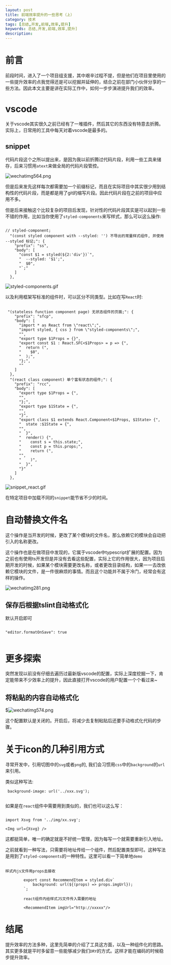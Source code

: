 ```yaml
---
layout: post
title: 前端效率提升的一些思考（上）
category: 技术
tags: [总结,开发,前端,效率,提升]
keywords: 总结,开发,前端,效率,提升]
description: 
---
```


# 前言

前段时间，进入了一个项目组支援，其中艰辛过程不提，但是他们在项目里使用的一些提升效率的点我觉得还是可以挖掘并延伸的，结合之前在部门小伙伴分享的一些方法。因此本文主要是讲在实际工作中，如何一步步演进提升我们的效率。

# vscode

关于vscode其实很久之前已经有了一堆插件，然后其它的东西没有特意去折腾。实际上，日常用的工具中每天对着vscode是最多的。

## snippet

代码片段这个之所以提出来，是因为我以前折腾过代码片段，利用一些工具来储存，后来习惯用`atext`来做全局的代码片段管控。

![wechatimg564.png](http://img.haoqiao.me/wikiwechatimg564.png)

但是后来发先这样每次都需要加一个前缀标记，而且在实际项目中其实很少用到结构性的代码片段，而是都是用了git的缩写片段。因此代码片段在之前的项目中应用不多。

但是后来接触这个比较复杂的项目后发现，针对性的代码片段其实是可以起到一些不错的作用，比如当你使用了`styled-components`来写样式，那么可以这么操作:


```

// styled-component;
  "(const styled component with --styled: '') 不导出的常量样式组件, 并使用 --styled 标记;": {
    "prefix": "ss",
    "body": [
      "const $1 = styled(${2:'div'})`",
      "  --styled: '$1';",
      "  $0",
      "`;"
    ]
  },

```

![styled-components.gif](http://img.haoqiao.me/wikistyled-components.gif)

以及利用框架写标准的组件时，可以区分不同类型。比如在写`React`时:

```

 "(stateless function component page) 无状态组件的页面;": {
    "prefix": "sfcp",
    "body": [
      "import * as React from \"react\";",
      "import styled, { css } from \"styled-components\";",
      "",
      "export type $1Props = {}",
      "export const $1 : React.SFC<$1Props> = p => {",
      "  return (",
      "    $0",
      "  );",
      "};",
      ""
    ]
  },
  "(react class component) 单个富有状态的组件;": {
    "prefix": "rcc",
    "body": [
      "export type $1Props = {",
      "",
      "};",
      "export type $1State = {",
      "",
      "}",
      "export class $1 extends React.Component<$1Props, $1State> {",
      "  state :$1State = {",
      "",
      "  }",
      "  render() {",
      "    const s = this.state;",
      "    const p = this.props;",
      "    return (",
      "",
      "    )",
      "  }",
      "}"
    ]
  },

```

![snippet_react.gif](http://img.haoqiao.me/wikisnippet_react.gif)

在特定项目中加载不同的`snippet`能节省不少的时间。

# 自动替换文件名

这个操作是当开发的时候，更改了某个模块的文件名，那么依赖它的模块会自动把引入的名称更改。

这个操作也是在做项目中发现的，它属于vscode中typescript扩展的配置。因为之前也有使用ts开发但是并没有去看这些配置，实际上它的作用很大，因为项目后期开发的时候，如果某个模块需要更改名称，或者更改目录结构，如果一一去改依赖它模块的文件，是一件很麻烦的事情。而且这个功能并不属于冷门，经常会有这样的操作。

![wechatimg281.png](http://img.haoqiao.me/blogwechatimg281.png)


## 保存后根据tslint自动格式化

默认开启即可

```
  
"editor.formatOnSave": true
  
```

# 更多探索

突然发现以前没有仔细去遍历过最新版vscode的配置，实际上深度挖掘一下，肯定能带来不少效率上的提升，因此直接打开vscode的用户配置一个个看过来~

## 将粘贴的内容自动格式化

$![wechatimg574.png](http://img.haoqiao.me/wikiwechatimg574.png)

这个配置默认是关闭的。开启后，将减少去复制粘贴后还要手动格式化代码的步骤。
  
# 关于icon的几种引用方式

寻常开发中，引用切图中的`svg`或者`png`的, 我们会习惯用`css`中的`background`的`url`来引用。

类似这种写法:

```
 background-image: url('../xxx.svg');
 
```

如果是在`react`组件中需要用到类似的，我们也可以这么写：

```

import Xsvg from '../img/xx.svg';

<Img url={Xsvg} />

```

这都挺简单，唯一的确定就是不好统一管理，因为每写一个就需要重新引入地址。

之前就看到一种写法，只需要将地址传给一个组件，然后配置类型即可。这种写法是用到了`styled-components`的一种特性。这里可以看一下简单地`demo`

```

样式内js文件用props去接收
        
        export const RecommendItem = styled.div`
            background: url(${(props) => props.imgUrl});
        `;
        
        react组件内给样式JS文件传入需要的地址
        
        <RecommendItem imgUrl="http://xxxxx"/>

```

# 结尾

提升效率的方法多种，这里先简单的介绍了工具这方面，以及一种组件化的思路。其实更多就是平时多留意一些能够减少我们`DRY`的方式。这样才能在编码的时候稳步提升效率。


 


